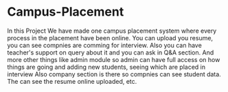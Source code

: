 # Campus-Placement
In this Project We have made one campus placement system where every process in the placement have been online.
You can upload you resume, you can see compnies are comming for interview.
Also you can have teacher's support on query about it and you can ask in Q&A section.
And more other things like admin module so admin can have full access on how things are going and adding new students, seeing which are placed in interview
Also company section is there so compnies can see student data. The can see the resume online uploaded, etc.
